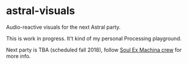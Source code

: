 # astral-visuals

Audio-reactive visuals for the next Astral party.

This is work in progress. It't kind of my personal Processing playground.

Next party is TBA (scheduled fall 2018), follow [Soul Ex Machina crew](https://www.facebook.com/SoulExMachinaDnB) for more info.
